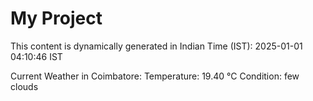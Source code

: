 # My Project

This content is dynamically generated in Indian Time (IST): 2025-01-01 04:10:46 IST


Current Weather in Coimbatore:
Temperature: 19.40 °C
Condition: few clouds
